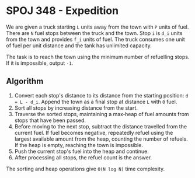 # SPOJ 348 - Expedition

We are given a truck starting `L` units away from the town with `P` units of fuel.
There are `N` fuel stops between the truck and the town.  Stop `i` is
`d_i` units from the town and provides `f_i` units of fuel.  The truck
consumes one unit of fuel per unit distance and the tank has unlimited
capacity.

The task is to reach the town using the minimum number of refuelling
stops.  If it is impossible, output `-1`.

## Algorithm

1. Convert each stop's distance to its distance from the starting
   position: `d = L - d_i`.  Append the town as a final stop at
   distance `L` with `0` fuel.
2. Sort all stops by increasing distance from the start.
3. Traverse the sorted stops, maintaining a max‑heap of fuel amounts
   from stops that have been passed.
4. Before moving to the next stop, subtract the distance travelled from
   the current fuel.  If fuel becomes negative, repeatedly refuel using
   the largest available amount from the heap, counting the number of
   refuels.  If the heap is empty, reaching the town is impossible.
5. Push the current stop's fuel into the heap and continue.
6. After processing all stops, the refuel count is the answer.

The sorting and heap operations give `O(N log N)` time complexity.
